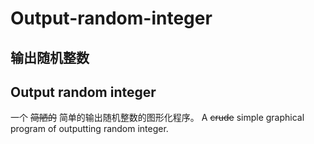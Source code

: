 # Output-random-integer
## 输出随机整数 
## Output random integer
一个 ~~简陋的~~ 简单的输出随机整数的图形化程序。 
A ~~crude~~ simple graphical program of outputting random integer.
